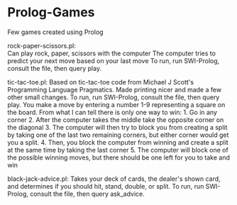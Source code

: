 # Prolog-Games
Few games created using Prolog

rock-paper-scissors.pl:  
  Can play rock, paper, scissors with the computer
  The computer tries to predict your next move based on your last move
  To run, run SWI-Prolog, consult the file, then query play.

tic-tac-toe.pl:
  Based on tic-tac-toe code from Michael J Scott's Programming Language Pragmatics.
  Made printing nicer and made a few other small changes.
  To run, run SWI-Prolog, consult the file, then query play.
  You make a move by entering a number 1-9 representing a square on the board.
  From what I can tell there is only one way to win:
    1. Go in any corner
    2. After the computer takes the middle take the opposite corner on the diagonal
    3. The computer will then try to block you from creating a split by taking one of the last two remaining corners, but 
    either corner would get you a split.
    4. Then, you block the computer from winning and create a split at the same time by taking the last corner
    5. The computer will block one of the possible winning moves, but there should be one left for you to take and win

black-jack-advice.pl:
  Takes your deck of cards, the dealer's shown card, and determines if you should hit, stand, double, or split.
  To run, run SWI-Prolog, consult the file, then query ask_advice.
